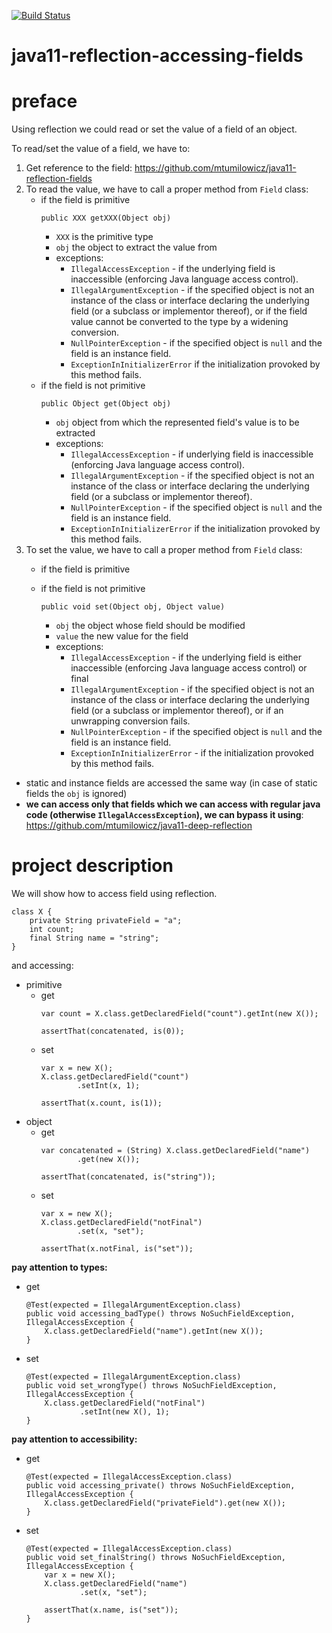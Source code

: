 [![Build Status](https://travis-ci.com/mtumilowicz/java11-reflection-accessing-fields.svg?branch=master)](https://travis-ci.com/mtumilowicz/java11-reflection-accessing-fields)

# java11-reflection-accessing-fields

# preface
Using reflection we could read or set the value of a field of an object.

To read/set the value of a field, we have to:
1. Get reference to the field: https://github.com/mtumilowicz/java11-reflection-fields
1. To read the value, we have to call a proper method from `Field` class:
    * if the field is primitive
        ```
        public XXX getXXX(Object obj)
        ```
        * `XXX` is the primitive type
        * `obj` the object to extract the value from
        * exceptions:
            * `IllegalAccessException` - if the underlying
              field is inaccessible (enforcing Java language access control).
            * `IllegalArgumentException` - if the specified object is not
              an instance of the class or interface declaring the
              underlying field (or a subclass or implementor
              thereof), or if the field value cannot be
              converted to the type by a
              widening conversion.
            * `NullPointerException` - if the specified object is `null`
              and the field is an instance field.
            * `ExceptionInInitializerError` if the initialization provoked
              by this method fails.
    * if the field is not primitive
        ```
        public Object get(Object obj)
        ```
        * `obj` object from which the represented field's value is
          to be extracted
        * exceptions:
            * `IllegalAccessException` - if underlying 
            field is inaccessible (enforcing Java language access control).
            * `IllegalArgumentException` - if the specified object is not an
              instance of the class or interface declaring the underlying
              field (or a subclass or implementor thereof).
            * `NullPointerException` - if the specified object is `null`
              and the field is an instance field.
            * `ExceptionInInitializerError` if the initialization provoked
              by this method fails.
1. To set the value, we have to call a proper method from `Field` class:
    * if the field is primitive
    
    * if the field is not primitive
        ```
        public void set(Object obj, Object value)
        ```
        * `obj` the object whose field should be modified
        * `value` the new value for the field
        * exceptions:
            * `IllegalAccessException` - 
                if the underlying field is either inaccessible (enforcing Java language access control) 
                or final
            * `IllegalArgumentException` - if the specified object is not an
              instance of the class or interface declaring the underlying
              field (or a subclass or implementor thereof),
              or if an unwrapping conversion fails.
            * `NullPointerException` - if the specified object is `null`
              and the field is an instance field.
            * `ExceptionInInitializerError` - if the initialization provoked
              by this method fails.
            
* static and instance fields are accessed the same way (in case
    of static fields the `obj` is ignored)
* **we can access only that fields which we can access 
  with regular java code (otherwise `IllegalAccessException`), 
  we can bypass it using**: https://github.com/mtumilowicz/java11-deep-reflection
      
# project description
We will show how to access field using reflection.
```
class X {
    private String privateField = "a";
    int count;
    final String name = "string";
}
```
and accessing:
* primitive
    * get
        ```
        var count = X.class.getDeclaredField("count").getInt(new X());
        
        assertThat(concatenated, is(0));
        ```
    * set
        ```
        var x = new X();
        X.class.getDeclaredField("count")
                .setInt(x, 1);
        
        assertThat(x.count, is(1));
        ```
* object
    * get
        ```
        var concatenated = (String) X.class.getDeclaredField("name")
                .get(new X());
        
        assertThat(concatenated, is("string"));
        ```
    * set
        ```
        var x = new X();
        X.class.getDeclaredField("notFinal")
                .set(x, "set");

        assertThat(x.notFinal, is("set"));
        ```
**pay attention to types:**
* get
    ```
    @Test(expected = IllegalArgumentException.class)
    public void accessing_badType() throws NoSuchFieldException, IllegalAccessException {
        X.class.getDeclaredField("name").getInt(new X());
    }
    ```
* set
    ```
    @Test(expected = IllegalArgumentException.class)
    public void set_wrongType() throws NoSuchFieldException, IllegalAccessException {
        X.class.getDeclaredField("notFinal")
                .setInt(new X(), 1);
    }
    ```
**pay attention to accessibility:**
* get
    ```
    @Test(expected = IllegalAccessException.class)
    public void accessing_private() throws NoSuchFieldException, IllegalAccessException {
        X.class.getDeclaredField("privateField").get(new X());
    }
    ```
* set
    ```
    @Test(expected = IllegalAccessException.class)
    public void set_finalString() throws NoSuchFieldException, IllegalAccessException {
        var x = new X();
        X.class.getDeclaredField("name")
                .set(x, "set");

        assertThat(x.name, is("set"));
    }
    ```